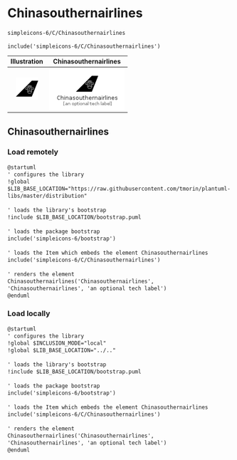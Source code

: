 # Chinasouthernairlines


```text
simpleicons-6/C/Chinasouthernairlines
```

```text
include('simpleicons-6/C/Chinasouthernairlines')
```



| Illustration | Chinasouthernairlines |
| :---: | :---: |
| ![illustration for Illustration](../../simpleicons-6/C/Chinasouthernairlines.png) | ![illustration for Chinasouthernairlines](../../simpleicons-6/C/Chinasouthernairlines.Local.png) |




## Chinasouthernairlines

### Load remotely
```plantuml
@startuml
' configures the library
!global $LIB_BASE_LOCATION="https://raw.githubusercontent.com/tmorin/plantuml-libs/master/distribution"

' loads the library's bootstrap
!include $LIB_BASE_LOCATION/bootstrap.puml

' loads the package bootstrap
include('simpleicons-6/bootstrap')

' loads the Item which embeds the element Chinasouthernairlines
include('simpleicons-6/C/Chinasouthernairlines')

' renders the element
Chinasouthernairlines('Chinasouthernairlines', 'Chinasouthernairlines', 'an optional tech label')
@enduml
```

### Load locally
```plantuml
@startuml
' configures the library
!global $INCLUSION_MODE="local"
!global $LIB_BASE_LOCATION="../.."

' loads the library's bootstrap
!include $LIB_BASE_LOCATION/bootstrap.puml

' loads the package bootstrap
include('simpleicons-6/bootstrap')

' loads the Item which embeds the element Chinasouthernairlines
include('simpleicons-6/C/Chinasouthernairlines')

' renders the element
Chinasouthernairlines('Chinasouthernairlines', 'Chinasouthernairlines', 'an optional tech label')
@enduml
```

